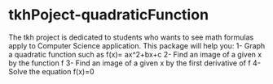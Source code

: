 # tkhPoject-quadraticFunction
The tkh project is dedicated to students who wants to see math formulas apply to Computer Science application. 
This package will help you:
  1- Graph a quadratic function such as f(x)= ax^2+bx+c
  2- Find an image of a given x by the function f
  3- Find an image of a given x by the first derivative of f
  4- Solve the equation f(x)=0 
